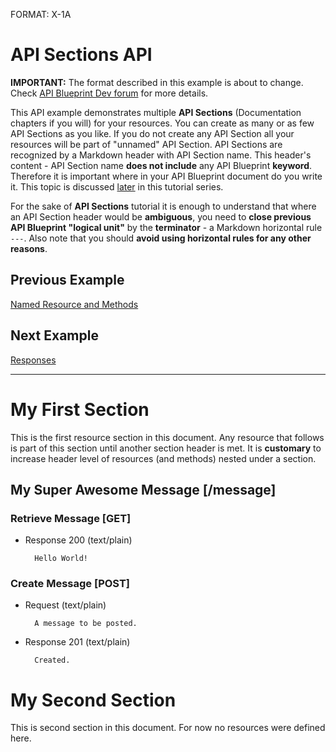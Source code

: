 FORMAT: X-1A

# API Sections API

**IMPORTANT:** The format described in this example is about to change. Check [API Blueprint Dev forum](https://groups.google.com/forum/?fromgroups=#!topic/apiblueprint-dev/UlCrcP0vBZU) for more details.

This API example demonstrates multiple **API Sections** (Documentation chapters if you will) for your resources. You can create as many or as few API Sections as you like. If you do not create any API Section all your resources will be part of "unnamed" API Section.
API Sections are recognized by a Markdown header with API Section name. This header's content - API Section name **does not include** any API Blueprint **keyword**. Therefore it is important where in your API Blueprint document do you write it. This topic is discussed [later](https://github.com/apiaryio/api-blueprint/blob/master/examples/9.%20Explicit%20Terminators.md) in this tutorial series. 

For the sake of **API Sections** tutorial it is enough to understand that where an API Section header would be **ambiguous**, you need to **close previous API Blueprint "logical unit"** by the **terminator** - a Markdown horizontal rule `---`. Also note that you should **avoid using horizontal rules for any other reasons**.

## Previous Example
[Named Resource and Methods](https://github.com/apiaryio/api-blueprint/blob/master/examples/3.%20Named%20Resource%20and%20Methods.md)

## Next Example
[Responses](https://github.com/apiaryio/api-blueprint/blob/master/examples/5.%20Responses.md)

---

# My First Section
This is the first resource section in this document. Any resource that follows is part of this section until another section header is met. It is **customary** to increase header level of resources (and methods) nested under a section.

## My Super Awesome Message [/message]

### Retrieve Message [GET]

+ Response 200 (text/plain)

        Hello World!
        
### Create Message [POST]

+ Request (text/plain)

        A message to be posted.
        
+ Response 201 (text/plain)

        Created.

# My Second Section
This is second section in this document. For now no resources were defined here.

